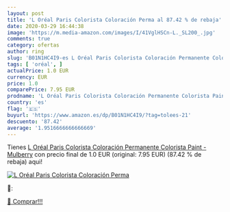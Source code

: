 ```yaml
---
layout: post
title: 'L Oréal Paris Colorista Coloración Perma al 87.42 % de rebaja'
date: 2020-03-29 16:44:38
image: 'https://m.media-amazon.com/images/I/41VglHSCn-L._SL200_.jpg'
comments: true
category: ofertas
author: ring
slug: 'B01N1HC4I9-es L Oréal Paris Colorista Coloración Permanente Colorista...'
tags: [ 'oréal', ]
actualPrice: 1.0 EUR
currency: EUR
price: 1.0
comparePrice: 7.95 EUR
prodname: 'L Oréal Paris Colorista Coloración Permanente Colorista Paint - Mulberry'
country: 'es'
flag: '🇪🇸'
buyurl: 'https://www.amazon.es/dp/B01N1HC4I9/?tag=tolees-21'
descuento: '87.42'
average: '1.9516666666666669'
---
```


Tienes [L Oréal Paris Colorista Coloración Permanente Colorista Paint - Mulberry](https://www.amazon.es/dp/B01N1HC4I9/?tag=tolees-21) con precio final de  1.0 EUR (original: 7.95 EUR) (87.42 %  de rebaja) aqui!

[![L Oréal Paris Colorista Coloración Perma](https://m.media-amazon.com/images/I/41VglHSCn-L._SL200_.jpg)](https://www.amazon.es/dp/B01N1HC4I9/?tag=tolees-21)

🔎:


[🛒 Comprar!!!](https://www.amazon.es/dp/B01N1HC4I9/?tag=tolees-21)
